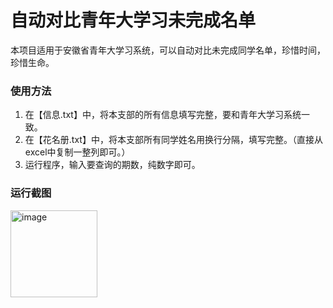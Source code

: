 # 自动对比青年大学习未完成名单
本项目适用于安徽省青年大学习系统，可以自动对比未完成同学名单，珍惜时间，珍惜生命。

### 使用方法
1. 在【信息.txt】中，将本支部的所有信息填写完整，要和青年大学习系统一致。
2. 在【花名册.txt】中，将本支部所有同学姓名用换行分隔，填写完整。（直接从excel中复制一整列即可。）
3. 运行程序，输入要查询的期数，纯数字即可。

### 运行截图
<img width="139" alt="image" src="https://user-images.githubusercontent.com/58501978/191424084-a1f426af-aeb9-455f-884f-a4378a5efbca.png">
